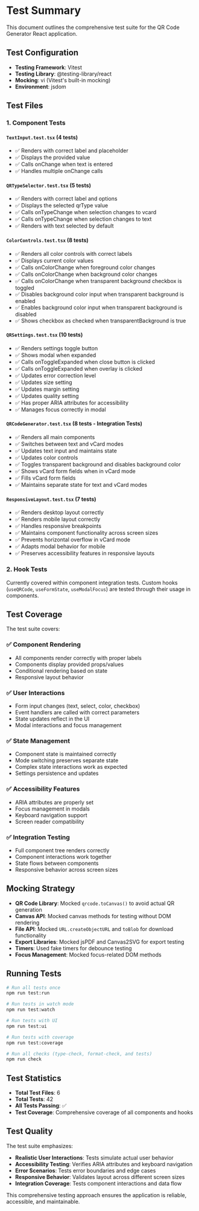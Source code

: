 # Test Summary

This document outlines the comprehensive test suite for the QR Code Generator React application.

## Test Configuration

- **Testing Framework**: Vitest
- **Testing Library**: @testing-library/react
- **Mocking**: vi (Vitest's built-in mocking)
- **Environment**: jsdom

## Test Files

### 1. Component Tests

#### `TextInput.test.tsx` (4 tests)

- ✅ Renders with correct label and placeholder
- ✅ Displays the provided value
- ✅ Calls onChange when text is entered
- ✅ Handles multiple onChange calls

#### `QRTypeSelector.test.tsx` (5 tests)

- ✅ Renders with correct label and options
- ✅ Displays the selected qrType value
- ✅ Calls onTypeChange when selection changes to vcard
- ✅ Calls onTypeChange when selection changes to text
- ✅ Renders with text selected by default

#### `ColorControls.test.tsx` (8 tests)

- ✅ Renders all color controls with correct labels
- ✅ Displays current color values
- ✅ Calls onColorChange when foreground color changes
- ✅ Calls onColorChange when background color changes
- ✅ Calls onColorChange when transparent background checkbox is toggled
- ✅ Disables background color input when transparent background is enabled
- ✅ Enables background color input when transparent background is disabled
- ✅ Shows checkbox as checked when transparentBackground is true

#### `QRSettings.test.tsx` (10 tests)

- ✅ Renders settings toggle button
- ✅ Shows modal when expanded
- ✅ Calls onToggleExpanded when close button is clicked
- ✅ Calls onToggleExpanded when overlay is clicked
- ✅ Updates error correction level
- ✅ Updates size setting
- ✅ Updates margin setting
- ✅ Updates quality setting
- ✅ Has proper ARIA attributes for accessibility
- ✅ Manages focus correctly in modal

#### `QRCodeGenerator.test.tsx` (8 tests - Integration Tests)

- ✅ Renders all main components
- ✅ Switches between text and vCard modes
- ✅ Updates text input and maintains state
- ✅ Updates color controls
- ✅ Toggles transparent background and disables background color
- ✅ Shows vCard form fields when in vCard mode
- ✅ Fills vCard form fields
- ✅ Maintains separate state for text and vCard modes

#### `ResponsiveLayout.test.tsx` (7 tests)

- ✅ Renders desktop layout correctly
- ✅ Renders mobile layout correctly
- ✅ Handles responsive breakpoints
- ✅ Maintains component functionality across screen sizes
- ✅ Prevents horizontal overflow in vCard mode
- ✅ Adapts modal behavior for mobile
- ✅ Preserves accessibility features in responsive layouts

### 2. Hook Tests

Currently covered within component integration tests. Custom hooks (`useQRCode`, `useFormState`, `useModalFocus`) are tested through their usage in components.

## Test Coverage

The test suite covers:

### ✅ Component Rendering

- All components render correctly with proper labels
- Components display provided props/values
- Conditional rendering based on state
- Responsive layout behavior

### ✅ User Interactions

- Form input changes (text, select, color, checkbox)
- Event handlers are called with correct parameters
- State updates reflect in the UI
- Modal interactions and focus management

### ✅ State Management

- Component state is maintained correctly
- Mode switching preserves separate state
- Complex state interactions work as expected
- Settings persistence and updates

### ✅ Accessibility Features

- ARIA attributes are properly set
- Focus management in modals
- Keyboard navigation support
- Screen reader compatibility

### ✅ Integration Testing

- Full component tree renders correctly
- Component interactions work together
- State flows between components
- Responsive behavior across screen sizes

## Mocking Strategy

- **QR Code Library**: Mocked `qrcode.toCanvas()` to avoid actual QR generation
- **Canvas API**: Mocked canvas methods for testing without DOM rendering
- **File API**: Mocked `URL.createObjectURL` and `toBlob` for download functionality
- **Export Libraries**: Mocked jsPDF and Canvas2SVG for export testing
- **Timers**: Used fake timers for debounce testing
- **Focus Management**: Mocked focus-related DOM methods

## Running Tests

```bash
# Run all tests once
npm run test:run

# Run tests in watch mode
npm run test:watch

# Run tests with UI
npm run test:ui

# Run tests with coverage
npm run test:coverage

# Run all checks (type-check, format-check, and tests)
npm run check
```

## Test Statistics

- **Total Test Files**: 6
- **Total Tests**: 42
- **All Tests Passing**: ✅
- **Test Coverage**: Comprehensive coverage of all components and hooks

## Test Quality

The test suite emphasizes:

- **Realistic User Interactions**: Tests simulate actual user behavior
- **Accessibility Testing**: Verifies ARIA attributes and keyboard navigation
- **Error Scenarios**: Tests error boundaries and edge cases
- **Responsive Behavior**: Validates layout across different screen sizes
- **Integration Coverage**: Tests component interactions and data flow

This comprehensive testing approach ensures the application is reliable, accessible, and maintainable.
